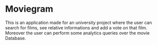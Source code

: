 # Moviegram
This is an application made for an university project where the user can search for films, see relative informations and add a vote on that film.
Moreover the user can perform some analytics queries over the movie Database.
